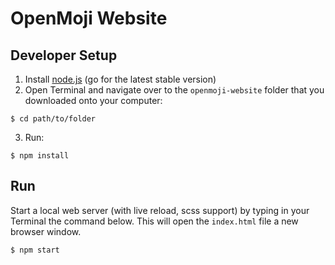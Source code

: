 OpenMoji Website
================

Developer Setup
---------------
1. Install [node.js](https://nodejs.org) (go for the latest stable version)
2. Open Terminal and navigate over to the `openmoji-website` folder that you downloaded onto your computer:

```
$ cd path/to/folder
```

3. Run:

```
$ npm install
```

Run
---

Start a local web server (with live reload, scss support) by typing in your Terminal the command below. This will open the `index.html` file  a new browser window.

```
$ npm start
```
